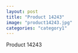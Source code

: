 ```yaml
---
layout: post
title: "Product 14243"
image: "product14243.jpg"
categories: "category1"
---
```

Product 14243
